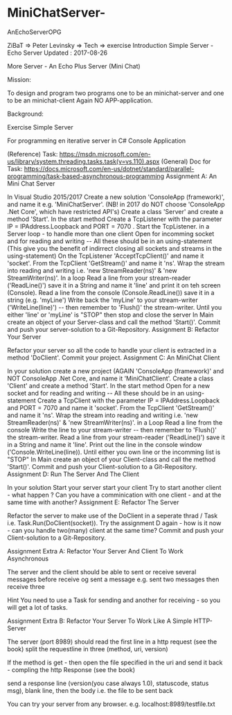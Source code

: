 # MiniChatServer-
AnEchoServerOPG


ZiBaT => Peter Levinsky => Tech => exercise
Introduction 
Simple Server - Echo Server
Updated : 2017-08-26

More Server - An Echo Plus Server (Mini Chat)

Mission:

To design and program two programs one to be an minichat-server and one to be an minichat-client
Again NO APP-application.

Background:

Exercise Simple Server

For programming en iterative server in C# Console Application

(Reference) Task: https://msdn.microsoft.com/en-us/library/system.threading.tasks.task(v=vs.110).aspx
(General) Doc	for Task: https://docs.microsoft.com/en-us/dotnet/standard/parallel-programming/task-based-asynchronous-programming
Assignment A: An Mini Chat Server

  In Visual Studio 2015/2017   Create a new solution 'ConsoleApp (framework)', and name it e.g. 'MiniChatServer'.
(NB! in 2017 do NOT choose 'ConsoleApp .Net Core', which have restricted API's)
Create a class 'Server' and create a method 'Start'.
In the start method
Create a TcpListener with the parameter IP = IPAddress.Loopback and PORT = 7070 .
Start the TcpListener.
in a Server loop - to handle more than one client
Open for incomming socket and for reading and writing -- All these should be in an using-statement (This give you the benefit of indirrect closing all sockets and streams in the using-statement)
On the TcpListener 'AcceptTcpClient()' and name it 'socket'.
From the TcpClient 'GetStream()' and name it 'ns'.
Wrap the stream into reading and writing i.e. 'new StreamReader(ns)' & 'new StreamWriter(ns)'.
In a loop
Read a line from your stream-reader ('ReadLine()') save it in a String and name it 'line' and print it on teh screen (Console).
Read a line from the console (Console.ReadLine()) save it in a string (e.g. 'myLine')
Write back the 'myLine' to your stream-writer ('WriteLine(line)') -- then remember to 'Flush()' the stream-writer.
Until you either 'line' or 'myLine' is "STOP" then stop and close the server
In Main create an object of your Server-class and call the method 'Start()'.
Commit and push your server-solution to a Git-Repository.
Assignment B: Refactor Your Server

Refactor your server so all the code to handle your client is extracted in a method 'DoClient'.
Commit your project.
Assignment C:  An MiniChat Client

In your solution create a new project (AGAIN 'ConsoleApp (framework)' and NOT ConsoleApp .Net Core, and name it 'MiniChatClient'.
Create a class 'Client' and create a method 'Start'.
In the start method
Open for a new socket and for reading and writing -- All these should be in an using-statement
Create a TcpClient with the parameter IP = IPAddress.Loopback and PORT = 7070 and name it 'socket'.
From the TcpClient 'GetStream()' and name it 'ns'.
Wrap the stream into reading and writing i.e. 'new StreamReader(ns)' & 'new StreamWriter(ns)'.
in a Loop
Read a line from the console
Write the line to your stream-writer -- then remember to 'Flush()' the stream-writer.
Read a line from your stream-reader ('ReadLine()') save it in a String and name it 'line'.
Print out the line in the console window ('Console.WriteLine(line)).
Until either
you own line or the incomming list is "STOP"
In Main create an object of your Client-class and call the method 'Start()'.
Commit and push your Client-solution to a Git-Repository.
Assignment D:  Run The Server And The Client

In your solution
Start your server
start your client
Try to start another client - what happen ?
Can you have a comminication with one client - and at the same time with another?
Assignment E:  Refactor The Server

Refactor the server to make use of the DoClient in a seperate thrad / Task i.e. Task.Run(DoClient(socket)).
Try the assignment D again - how is it now - can you handle two(many) client at the same time?
Commit and push your Client-solution to a Git-Repository.
 

Assignment Extra A: Refactor Your Server And Client To Work Asynchronous

The server and the client should be able to sent or receive several messages before receive og sent a message e.g. sent two messages then receive three

Hint You need to use a Task for sending and another for receiving - so you will get a lot of tasks.

Assignment Extra B: Refactor Your Server To Work Like A Simple HTTP-Server

The server (port 8989) should read the first line in a http request (see the book) split the requestline in three (method, uri, version)

If the method is get - then open the file specified in the uri and send it back - compling the http Response (see the book)

send a response line (version(you case always 1.0), statuscode, status msg), blank line, then the body i.e. the file to be sent back

You can try your server from any browser. e.g. localhost:8989/testfile.txt
